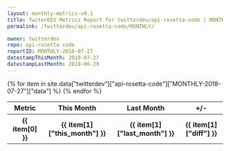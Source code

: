 ```yaml
---
layout: monthly-metrics-v0.1
title: TwiterOSS Metrics Report for twitterdev/api-rosetta-code | MONTHLY-2018-07-27 | 2018-07-27
permalink: /twitterdev/api-rosetta-code/MONTHLY/

owner: twitterdev
repo: api-rosetta-code
reportID: MONTHLY-2018-07-27
datestampThisMonth: 2018-07-27
datestampLastMonth: 2018-06-29
---
```


<table style="width: 100%">
    <tr>
        <th>Metric</th>
        <th>This Month</th>
        <th>Last Month</th>
        <th>+/-</th>
    </tr>
    {% for item in site.data["twitterdev"]["api-rosetta-code"]["MONTHLY-2018-07-27"]["data"] %}
    <tr>
        <th>{{ item[0] }}</th>
        <th>{{ item[1]["this_month"] }}</th>
        <th>{{ item[1]["last_month"] }}</th>
        <th>{{ item[1]["diff"] }}</th>
    </tr>
    {% endfor %}
</table>

